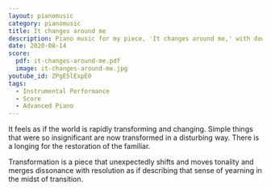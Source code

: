 ```yaml
---
layout: pianomusic
category: pianomusic
title: It changes around me
description: Piano music for my piece, 'It changes around me,' with downloadable score and YouTube video.
date: 2020-08-14
score:
  pdf: it-changes-around-me.pdf
  image: it-changes-around-me.jpg
youtube_id: ZPgE5lExpE0
tags:
  - Instrumental Performance
  - Score
  - Advanced Piano
---
```


It feels as if the world is rapidly transforming and changing. Simple things that were so insignificant are now transformed in a disturbing way. There is a longing for the restoration of the familiar.

Transformation is a piece that unexpectedly shifts and moves tonality and merges dissonance with resolution as if describing that sense of yearning in the midst of transition.
